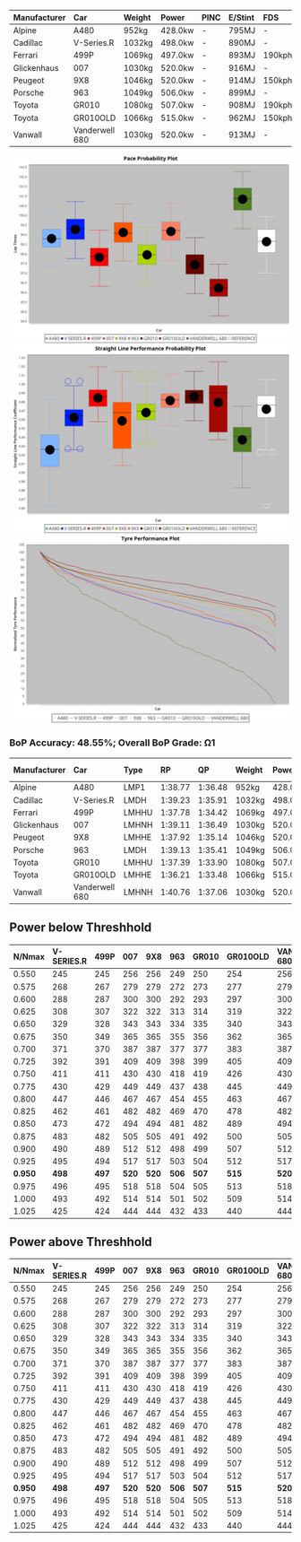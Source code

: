 | Manufacturer | Car            | Weight | Power   | PINC    | E/Stint | FDS     |
|:-|:-|:-|:-|:-|:-|:-|
| Alpine       | A480           | 952kg  | 428.0kw |    -    | 795MJ   |    -    |
| Cadillac     | V-Series.R     | 1032kg | 498.0kw |    -    | 890MJ   |    -    |
| Ferrari      | 499P           | 1069kg | 497.0kw |    -    | 893MJ   | 190kph  |
| Glickenhaus  | 007            | 1030kg | 520.0kw |    -    | 916MJ   |    -    |
| Peugeot      | 9X8            | 1046kg | 520.0kw |    -    | 914MJ   | 150kph  |
| Porsche      | 963            | 1049kg | 506.0kw |    -    | 899MJ   |    -    |
| Toyota       | GR010          | 1080kg | 507.0kw |    -    | 908MJ   | 190kph  |
| Toyota       | GR010OLD       | 1066kg | 515.0kw |    -    | 962MJ   | 150kph  |
| Vanwall      | Vanderwell 680 | 1030kg | 520.0kw |    -    | 913MJ   |    -    |

![PACECHART](./IMG/OFFICIAL.png)
![STRAIGHTLINEPERFORMANCECHART](./IMG/OFFICIAL_sp.png)
![TYREPERFORMANCECHART](./IMG/OFFICIAL_tw.png)

### BoP Accuracy: 48.55%; Overall BoP Grade: Ω1
| Manufacturer | Car            | Type  | RP      | QP      | Weight | Power¹  | Threshhold | PINC    | Power²   | E/Stint | AVG Vmax  | FDS     | RDLC | L/Stint | BOP-Grade | Model Accuracy | Model Points | Match%  | SimDiff |
|:-|:-|:-|:-|:-|:-|:-|:-|:-|:-|:-|:-|:-|:-|:-|:-|:-|:-|:-|:-|
| Alpine       | A480           | LMP1  | 1:38.77 | 1:36.48 |  952kg | 428.0kw | 0.0kph     |    -    | 428.00kw |  795MJ  | 296.29kph |    -    | 0.98 | 27      | ~A1       | 97.08%         | 1727         | 99.59%  | ±0.28s  |
| Cadillac     | V-Series.R     | LMDH  | 1:39.23 | 1:35.91 | 1032kg | 498.0kw | 210.0kph   |    -    | 498.00kw |  890MJ  | 303.87kph |    -    | 1.03 | 29      | +E2       | 98.11%         | 3991         | 54.94%  | ±0.98s  |
| Ferrari      | 499P           | LMHHU | 1:37.78 | 1:34.42 | 1069kg | 497.0kw | 210.0kph   |    -    | 497.00kw |  893MJ  | 305.52kph | 190kph  | 1.02 | 29      | -D2       | 98.72%         | 4180         | 63.69%  | ±0.24s  |
| Glickenhaus  | 007            | LMHNH | 1:39.11 | 1:36.49 | 1030kg | 520.0kw | 210.0kph   |    -    | 520.00kw |  916MJ  | 306.00kph |    -    | 0.97 | 29      | +D2       | 94.07%         | 2174         | 61.34%  | ±0.31s  |
| Peugeot      | 9X8            | LMHHE | 1:37.92 | 1:35.14 | 1046kg | 520.0kw | 210.0kph   |    -    | 520.00kw |  914MJ  | 305.83kph | 150kph  | 1.02 | 29      | -C2       | 99.28%         | 4250         | 71.15%  | ±0.35s  |
| Porsche      | 963            | LMDH  | 1:39.13 | 1:35.41 | 1049kg | 506.0kw | 210.0kph   |    -    | 506.00kw |  899MJ  | 307.11kph |    -    | 1.01 | 29      | +C1       | 99.91%         | 11713        | 79.19%  | ±0.65s  |
| Toyota       | GR010          | LMHHU | 1:37.39 | 1:33.90 | 1080kg | 507.0kw | 210.0kph   |    -    | 507.00kw |  908MJ  | 306.19kph | 190kph  | 1.01 | 29      | -Ω1       | 99.90%         | 3123         | 42.74%  | ±0.36s  |
| Toyota       | GR010OLD       | LMHHE | 1:36.21 | 1:33.48 | 1066kg | 515.0kw | 0.0kph     |    -    | 515.00kw |  962MJ  | 306.85kph | 150kph  | 1.03 | 29      | -Ω2       | 100.00%        | 730          | -24.55% | ±1.83s  |
| Vanwall      | Vanderwell 680 | LMHNH | 1:40.76 | 1:37.06 | 1030kg | 520.0kw | 210.0kph   |    -    | 520.00kw |  913MJ  | 302.50kph |    -    | 1.01 | 29      | +Ω2       | 95.99%         | 527          | -11.15% | ±0.32s  |

## Power below Threshhold
| N/Nmax    | V-SERIES.R | 499P    | 007     | 9X8     | 963     | GR010   | GR010OLD | VANDERWELL 680 | ​     | RPM      | A480    |
|:-|:-|:-|:-|:-|:-|:-|:-|:-|:-|:-|:-|
|  0.550    |  245       |  245    |  256    |  256    |  249    |  250    |  254     |  256           |  ​    |   --     |   -     |
|  0.575    |  268       |  267    |  279    |  279    |  272    |  273    |  277     |  279           |  ​    |   --     |   -     |
|  0.600    |  288       |  287    |  300    |  300    |  292    |  293    |  297     |  300           |  ​    |   --     |   -     |
|  0.625    |  308       |  307    |  322    |  322    |  313    |  314    |  319     |  322           |  ​    |   --     |   -     |
|  0.650    |  329       |  328    |  343    |  343    |  334    |  335    |  340     |  343           |  ​    |   --     |   -     |
|  0.675    |  350       |  349    |  365    |  365    |  355    |  356    |  362     |  365           |  ​    |   --     |   -     |
|  0.700    |  371       |  370    |  387    |  387    |  377    |  377    |  383     |  387           |  ​    |   --     |   -     |
|  0.725    |  392       |  391    |  409    |  409    |  398    |  399    |  405     |  409           |  ​    |   --     |   -     |
|  0.750    |  411       |  411    |  430    |  430    |  418    |  419    |  426     |  430           |  ​    |   --     |   -     |
|  0.775    |  430       |  429    |  449    |  449    |  437    |  438    |  445     |  449           |  ​    |  5000    |  251    |
|  0.800    |  447       |  446    |  467    |  467    |  454    |  455    |  463     |  467           |  ​    |  5500    |  297    |
|  0.825    |  462       |  461    |  482    |  482    |  469    |  470    |  478     |  482           |  ​    |  6000    |  332    |
|  0.850    |  473       |  472    |  494    |  494    |  481    |  482    |  489     |  494           |  ​    |  6500    |  375    |
|  0.875    |  483       |  482    |  505    |  505    |  491    |  492    |  500     |  505           |  ​    |  7000    |  418    |
|  0.900    |  490       |  489    |  512    |  512    |  498    |  499    |  507     |  512           |  ​    |  7500    |  429    |
|  0.925    |  495       |  494    |  517    |  517    |  503    |  504    |  512     |  517           |  ​    |  8000    |  425    |
| **0.950** | **498**    | **497** | **520** | **520** | **506** | **507** | **515**  | **520**        | **​** | **8500** | **428** |
|  0.975    |  496       |  495    |  518    |  518    |  504    |  505    |  513     |  518           |  ​    |  9000    |  214    |
|  1.000    |  493       |  492    |  514    |  514    |  501    |  502    |  509     |  514           |  ​    |   --     |   -     |
|  1.025    |  425       |  424    |  444    |  444    |  432    |  433    |  440     |  444           |  ​    |   --     |   -     |

## Power above Threshhold
| N/Nmax    | V-SERIES.R | 499P    | 007     | 9X8     | 963     | GR010   | GR010OLD | VANDERWELL 680 | ​     | RPM      | A480    |
|:-|:-|:-|:-|:-|:-|:-|:-|:-|:-|:-|:-|
|  0.550    |  245       |  245    |  256    |  256    |  249    |  250    |  254     |  256           |  ​    |   --     |   -     |
|  0.575    |  268       |  267    |  279    |  279    |  272    |  273    |  277     |  279           |  ​    |   --     |   -     |
|  0.600    |  288       |  287    |  300    |  300    |  292    |  293    |  297     |  300           |  ​    |   --     |   -     |
|  0.625    |  308       |  307    |  322    |  322    |  313    |  314    |  319     |  322           |  ​    |   --     |   -     |
|  0.650    |  329       |  328    |  343    |  343    |  334    |  335    |  340     |  343           |  ​    |   --     |   -     |
|  0.675    |  350       |  349    |  365    |  365    |  355    |  356    |  362     |  365           |  ​    |   --     |   -     |
|  0.700    |  371       |  370    |  387    |  387    |  377    |  377    |  383     |  387           |  ​    |   --     |   -     |
|  0.725    |  392       |  391    |  409    |  409    |  398    |  399    |  405     |  409           |  ​    |   --     |   -     |
|  0.750    |  411       |  411    |  430    |  430    |  418    |  419    |  426     |  430           |  ​    |   --     |   -     |
|  0.775    |  430       |  429    |  449    |  449    |  437    |  438    |  445     |  449           |  ​    |  5000    |  251    |
|  0.800    |  447       |  446    |  467    |  467    |  454    |  455    |  463     |  467           |  ​    |  5500    |  297    |
|  0.825    |  462       |  461    |  482    |  482    |  469    |  470    |  478     |  482           |  ​    |  6000    |  332    |
|  0.850    |  473       |  472    |  494    |  494    |  481    |  482    |  489     |  494           |  ​    |  6500    |  375    |
|  0.875    |  483       |  482    |  505    |  505    |  491    |  492    |  500     |  505           |  ​    |  7000    |  418    |
|  0.900    |  490       |  489    |  512    |  512    |  498    |  499    |  507     |  512           |  ​    |  7500    |  429    |
|  0.925    |  495       |  494    |  517    |  517    |  503    |  504    |  512     |  517           |  ​    |  8000    |  425    |
| **0.950** | **498**    | **497** | **520** | **520** | **506** | **507** | **515**  | **520**        | **​** | **8500** | **428** |
|  0.975    |  496       |  495    |  518    |  518    |  504    |  505    |  513     |  518           |  ​    |  9000    |  214    |
|  1.000    |  493       |  492    |  514    |  514    |  501    |  502    |  509     |  514           |  ​    |   --     |   -     |
|  1.025    |  425       |  424    |  444    |  444    |  432    |  433    |  440     |  444           |  ​    |   --     |   -     |
